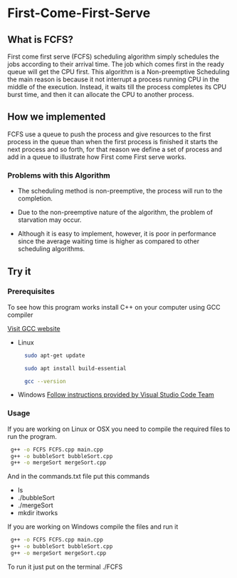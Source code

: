 # First-Come-First-Serve

## What is FCFS?

First come first serve (FCFS) scheduling algorithm simply schedules the jobs according to their arrival time. The job which comes first in the ready queue will get the CPU first. This algorithm is a Non-preemptive Scheduling the main reason is because it not interrupt a process running CPU in the middle of the execution. Instead, it waits till the process completes its CPU burst time, and then it can allocate the CPU to another process. 

## How we implemented

FCFS use a queue to push the process and give resources to the first process in the queue than when the first process is finished it starts the next process and so forth, for that reason we define a set of process and add in a queue to illustrate how First come First serve works.

### Problems with this Algorithm

* The scheduling method is non-preemptive, the process will run to the completion.

* Due to the non-preemptive nature of the algorithm, the problem of starvation may occur.

* Although it is easy to implement, however, it is poor in performance since the average waiting time is higher as compared to other scheduling algorithms.

## Try it

### Prerequisites
To see how this program works install C++ on your computer using GCC compiler 

[Visit GCC website](https://gcc.gnu.org/)


* Linux
  ```bash
    sudo apt-get update

    sudo apt install build-essential

    gcc --version

  ```

* Windows
  [Follow instructions provided by Visual Studio Code Team](https://code.visualstudio.com/docs/cpp/config-mingw)
  
### Usage 
 
If you are working on Linux or OSX you need to compile the required files to run the program.
 
```bash
 g++ -o FCFS FCFS.cpp main.cpp
 g++ -o bubbleSort bubbleSort.cpp
 g++ -o mergeSort mergeSort.cpp
```

And in the commands.txt file put this commands

* ls
* ./bubbleSort
* ./mergeSort
* mkdir itworks

If you are working on Windows compile the files and run it

```bash
 g++ -o FCFS FCFS.cpp main.cpp
 g++ -o bubbleSort bubbleSort.cpp
 g++ -o mergeSort mergeSort.cpp
```

To run it just put on the terminal ./FCFS